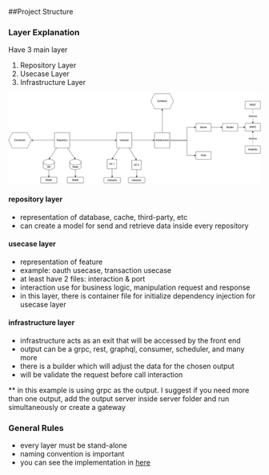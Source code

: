 ##Project Structure

### Layer Explanation 

Have 3 main layer
1. Repository Layer
2. Usecase Layer
3. Infrastructure Layer

![Project Structure Flow](project_structure_diagram.png)

#### repository layer

- representation of database, cache, third-party, etc
- can create a model for send and retrieve data inside every repository

#### usecase layer

- representation of feature
- example: oauth usecase, transaction usecase
- at least have 2 files: interaction & port
- interaction use for business logic, manipulation request and response
- in this layer, there is container file for initialize dependency injection for usecase layer

#### infrastructure layer

- infrastructure acts as an exit that will be accessed by the front end
- output can be a grpc, rest, graphql, consumer, scheduler, and many more
- there is a builder which will adjust the data for the chosen output
- will be validate the request before call interaction

** in this example is using grpc as the output. I suggest if you need more than one output, add the output server inside server folder and run simultaneously or create a gateway

### General Rules

- every layer must be stand-alone 
- naming convention is important
- you can see the implementation in [here](https://github.com/evenyosua18/auth2)